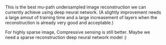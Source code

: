 This is the best mu-path undersampled image reconstruction we can currently achieve using deep neural network. (A slightly improvement needs a large amout of training time and a large increasement of layers when the reconstruction is already very good and acceptable.)


For highly sparse image, Compressive sensing is still better. Maybe we need a sparse reconstruction deep neural network model :)


